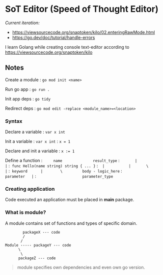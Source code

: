 # SoT Editor (Speed of Thought Editor)

_Current iteration:_
- https://viewsourcecode.org/snaptoken/kilo/02.enteringRawMode.html
- https://go.dev/doc/tutorial/handle-errors

I learn Golang while creating console text-editor according to https://viewsourcecode.org/snaptoken/kilo

## Notes

Create a module
: `go mod init <name>`

Run go app
: `go run .`

Init app deps
: `go tidy`

Redirect deps
: `go mod edit -replace <module_name>=<location>`


### Syntax

Declare a variable
: `var x int`

Init a variable
: `var x int`
: `x = 1`

Declare and init a variable
: `x := 1`

Define a function
:`     name              result_type`
:`       |                   |`
:` func Hello(name string) string { ... }`
:`  |           |       \            |`
:` keyword      |        \         body - logic_here`
:`           parameter   |`
:`                     parameter_type`

### Creating application

Code executed an application must be placed in **main** package.

### What is module?

A module contains set of functions and types of specific domain.

```
        packageX --- code
        /
       /
Module ----- packageY --- code
      \
       \
      packageZ --- code
```

> module specifies own dependencies and even own go version.
